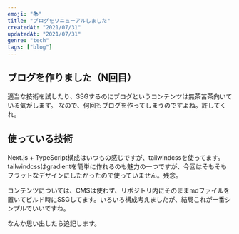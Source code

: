 ```yaml
---
emoji: "📚"
title: "ブログをリニューアルしました"
createdAt: "2021/07/31"
updatedAt: "2021/07/31"
genre: "tech"
tags: ["blog"]
---
```


## ブログを作りました（N回目）

適当な技術を試したり、SSGするのにブログというコンテンツは無茶苦茶向いている気がします。
なので、何回もブログを作ってしまうのですよね。許してくれ。

## 使っている技術

Next.js + TypeScript構成はいつもの感じですが、tailwindcssを使ってます。
tailwindcssはgradientを簡単に作れるのも魅力の一つですが、今回はそもそもフラットなデザインにしたかったので使っていません。残念。

コンテンツについては、CMSは使わず、リポジトリ内にそのままmdファイルを置いてビルド時にSSGしてます。いろいろ構成考えましたが、結局これが一番シンプルでいいですね。

なんか思い出したら追記します。
